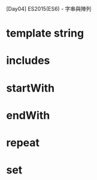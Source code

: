 [Day04] ES2015(ES6) - 字串與陣列

# template string

# includes

# startWith

# endWith

# repeat

# set

